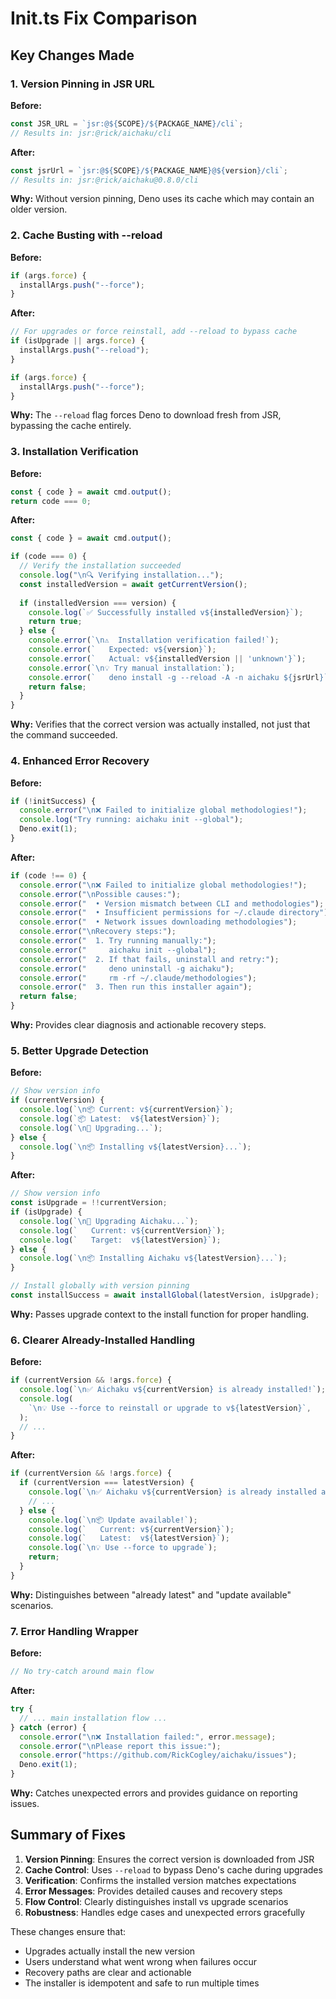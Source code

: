 # Init.ts Fix Comparison

## Key Changes Made

### 1. Version Pinning in JSR URL

**Before:**
```typescript
const JSR_URL = `jsr:@${SCOPE}/${PACKAGE_NAME}/cli`;
// Results in: jsr:@rick/aichaku/cli
```

**After:**
```typescript
const jsrUrl = `jsr:@${SCOPE}/${PACKAGE_NAME}@${version}/cli`;
// Results in: jsr:@rick/aichaku@0.8.0/cli
```

**Why:** Without version pinning, Deno uses its cache which may contain an older version.

### 2. Cache Busting with --reload

**Before:**
```typescript
if (args.force) {
  installArgs.push("--force");
}
```

**After:**
```typescript
// For upgrades or force reinstall, add --reload to bypass cache
if (isUpgrade || args.force) {
  installArgs.push("--reload");
}

if (args.force) {
  installArgs.push("--force");
}
```

**Why:** The `--reload` flag forces Deno to download fresh from JSR, bypassing the cache entirely.

### 3. Installation Verification

**Before:**
```typescript
const { code } = await cmd.output();
return code === 0;
```

**After:**
```typescript
const { code } = await cmd.output();

if (code === 0) {
  // Verify the installation succeeded
  console.log("\n🔍 Verifying installation...");
  const installedVersion = await getCurrentVersion();
  
  if (installedVersion === version) {
    console.log(`✅ Successfully installed v${installedVersion}`);
    return true;
  } else {
    console.error(`\n⚠️  Installation verification failed!`);
    console.error(`   Expected: v${version}`);
    console.error(`   Actual: v${installedVersion || 'unknown'}`);
    console.error(`\n💡 Try manual installation:`);
    console.error(`   deno install -g --reload -A -n aichaku ${jsrUrl}`);
    return false;
  }
}
```

**Why:** Verifies that the correct version was actually installed, not just that the command succeeded.

### 4. Enhanced Error Recovery

**Before:**
```typescript
if (!initSuccess) {
  console.error("\n❌ Failed to initialize global methodologies!");
  console.log("Try running: aichaku init --global");
  Deno.exit(1);
}
```

**After:**
```typescript
if (code !== 0) {
  console.error("\n❌ Failed to initialize global methodologies!");
  console.error("\nPossible causes:");
  console.error("  • Version mismatch between CLI and methodologies");
  console.error("  • Insufficient permissions for ~/.claude directory");
  console.error("  • Network issues downloading methodologies");
  console.error("\nRecovery steps:");
  console.error("  1. Try running manually:");
  console.error("     aichaku init --global");
  console.error("  2. If that fails, uninstall and retry:");
  console.error("     deno uninstall -g aichaku");
  console.error("     rm -rf ~/.claude/methodologies");
  console.error("  3. Then run this installer again");
  return false;
}
```

**Why:** Provides clear diagnosis and actionable recovery steps.

### 5. Better Upgrade Detection

**Before:**
```typescript
// Show version info
if (currentVersion) {
  console.log(`\n📦 Current: v${currentVersion}`);
  console.log(`📦 Latest:  v${latestVersion}`);
  console.log(`\n🔄 Upgrading...`);
} else {
  console.log(`\n📦 Installing v${latestVersion}...`);
}
```

**After:**
```typescript
// Show version info
const isUpgrade = !!currentVersion;
if (isUpgrade) {
  console.log(`\n🔄 Upgrading Aichaku...`);
  console.log(`   Current: v${currentVersion}`);
  console.log(`   Target:  v${latestVersion}`);
} else {
  console.log(`\n📦 Installing Aichaku v${latestVersion}...`);
}

// Install globally with version pinning
const installSuccess = await installGlobal(latestVersion, isUpgrade);
```

**Why:** Passes upgrade context to the install function for proper handling.

### 6. Clearer Already-Installed Handling

**Before:**
```typescript
if (currentVersion && !args.force) {
  console.log(`\n✅ Aichaku v${currentVersion} is already installed!`);
  console.log(
    `\n💡 Use --force to reinstall or upgrade to v${latestVersion}`,
  );
  // ...
}
```

**After:**
```typescript
if (currentVersion && !args.force) {
  if (currentVersion === latestVersion) {
    console.log(`\n✅ Aichaku v${currentVersion} is already installed and up to date!`);
    // ...
  } else {
    console.log(`\n📦 Update available!`);
    console.log(`   Current: v${currentVersion}`);
    console.log(`   Latest:  v${latestVersion}`);
    console.log(`\n💡 Use --force to upgrade`);
    return;
  }
}
```

**Why:** Distinguishes between "already latest" and "update available" scenarios.

### 7. Error Handling Wrapper

**Before:**
```typescript
// No try-catch around main flow
```

**After:**
```typescript
try {
  // ... main installation flow ...
} catch (error) {
  console.error("\n❌ Installation failed:", error.message);
  console.error("\nPlease report this issue:");
  console.error("https://github.com/RickCogley/aichaku/issues");
  Deno.exit(1);
}
```

**Why:** Catches unexpected errors and provides guidance on reporting issues.

## Summary of Fixes

1. **Version Pinning**: Ensures the correct version is downloaded from JSR
2. **Cache Control**: Uses `--reload` to bypass Deno's cache during upgrades
3. **Verification**: Confirms the installed version matches expectations
4. **Error Messages**: Provides detailed causes and recovery steps
5. **Flow Control**: Clearly distinguishes install vs upgrade scenarios
6. **Robustness**: Handles edge cases and unexpected errors gracefully

These changes ensure that:
- Upgrades actually install the new version
- Users understand what went wrong when failures occur
- Recovery paths are clear and actionable
- The installer is idempotent and safe to run multiple times
